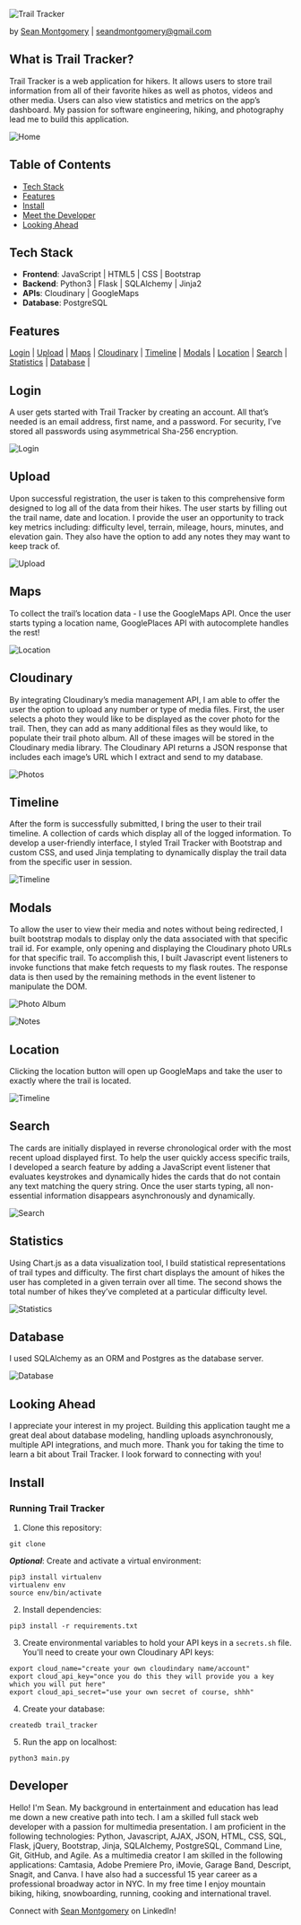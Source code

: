 ![Trail Tracker](website/static/images/read-me-logo.png "Trail Tracker")

by [Sean Montgomery](https://www.linkedin.com/in/seandmontgomery/) | [seandmontgomery@gmail.com](mailto:seandmontgomery@gmail.com?subject=[GitHub]%20Trail_Tracker)

## <a name="#About"></a>What is Trail Tracker?

Trail Tracker is a web application for hikers. It allows users to store trail information from all of their favorite hikes as well as photos, videos and other media. Users can also view statistics and metrics on the app’s dashboard. My passion for software engineering, hiking, and photography lead me to build this application.

![Home](website/static/images/welcome.GIF)

## Table of Contents

- [Tech Stack](#Tech)
- [Features](#Features)
- [Install](#Install)
- [Meet the Developer](#Developer)
- [Looking Ahead](#LookingAhead)

## <a name="#Tech"></a>Tech Stack

- **Frontend**: JavaScript | HTML5 | CSS | Bootstrap
- **Backend**: Python3 | Flask | SQLAlchemy | Jinja2
- **APIs**: Cloudinary | GoogleMaps
- **Database**: PostgreSQL

## <a name="#Features"></a>Features

[Login](#Login) | [Upload](#Upload) | [Maps](#Maps) | [Cloudinary](#Cloudinary) | [Timeline](#Timeline) | [Modals](#Modals) | [Location](#Location) | [Search](#Search) | [Statistics](#Statistics) | [Database](#Database) |

## <a name="#Login"></a>Login

A user gets started with Trail Tracker by creating an account. All that’s needed is an email address, first name, and a password. For security, I’ve stored all passwords using asymmetrical Sha-256 encryption.

![Login](website/static/images/sign_up.GIF)

## <a name="#Upload"></a>Upload

Upon successful registration, the user is taken to this comprehensive form designed to log all of the data from their hikes. The user starts by filling out the trail name, date and location. I provide the user an opportunity to track key metrics including: difficulty level, terrain, mileage, hours, minutes, and elevation gain. They also have the option to add any notes they may want to keep track of.

![Upload](website/static/images/upload.GIF)

## <a name="#Maps"></a>Maps

To collect the trail’s location data - I use the GoogleMaps API. Once the user starts typing a location name, GooglePlaces API with autocomplete handles the rest!

![Location](website/static/images/location_input.GIF)

## <a name="#Cloudinary"></a>Cloudinary

By integrating Cloudinary’s media management API, I am able to offer the user the option to upload any number or type of media files. First, the user selects a photo they would like to be displayed as the cover photo for the trail. Then, they can add as many additional files as they would like, to populate their trail photo album. All of these images will be stored in the Cloudinary media library. The Cloudinary API returns a JSON response that includes each image’s URL which I extract and send to my database.

![Photos](website/static/images/photo_upload.GIF)

## <a name="#Timeline"></a>Timeline

After the form is successfully submitted, I bring the user to their trail timeline. A collection of cards which display all of the logged information. To develop a user-friendly interface, I styled Trail Tracker with Bootstrap and custom CSS, and used Jinja templating to dynamically display the trail data from the specific user in session.

![Timeline](website/static/images/timeline.GIF)

## <a name="#Modals"></a>Modals

To allow the user to view their media and notes without being redirected, I built bootstrap modals to display only the data associated with that specific trail id. For example, only opening and displaying the Cloudinary photo URLs for that specific trail. To accomplish this, I built Javascript event listeners to invoke functions that make fetch requests to my flask routes. The response data is then used by the remaining methods in the event listener to manipulate the DOM.

![Photo Album](website/static/images/photo_display.GIF)

![Notes](website/static/images/notes.GIF)

## <a name="#Location"></a>Location

Clicking the location button will open up GoogleMaps and take the user to exactly where the trail is located.

![Timeline](website/static/images/location.GIF)

## <a name="#Search"></a>Search

The cards are initially displayed in reverse chronological order with the most recent upload displayed first. To help the user quickly access specific trails, I developed a search feature by adding a JavaScript event listener that evaluates keystrokes and dynamically hides the cards that do not contain any text matching the query string. Once the user starts typing, all non-essential information disappears asynchronously and dynamically.

![Search](website/static/images/search.GIF)

## <a name="#Statistics"></a>Statistics

Using Chart.js as a data visualization tool, I build statistical representations of trail types and difficulty. The first chart displays the amount of hikes the user has completed in a given terrain over all time. The second shows the total number of hikes they’ve completed at a particular difficulty level.

![Statistics](website/static/images/charts.GIF)

## <a name="#Database"></a>Database

I used SQLAlchemy as an ORM and Postgres as the database server.

![Database](website/static/images/trail-tracker-db.png "Trail Tracker")

## <a name="#LookingAhead"></a>Looking Ahead

I appreciate your interest in my project. Building this application taught me a great deal about database modeling, handling uploads asynchronously, multiple API integrations, and much more. Thank you for taking the time to learn a bit about Trail Tracker. I look forward to connecting with you!

## <a name="#Install"></a>Install

### Running Trail Tracker

1. Clone this repository:

```shell
git clone
```

**_Optional_**: Create and activate a virtual environment:

```shell
pip3 install virtualenv
virtualenv env
source env/bin/activate
```

2. Install dependencies:

```shell
pip3 install -r requirements.txt
```

3. Create environmental variables to hold your API keys in a `secrets.sh` file. You'll need to create your own Cloudinary API keys:

```
export cloud_name="create your own cloudindary name/account"
export cloud_api_key="once you do this they will provide you a key which you will put here"
export cloud_api_secret="use your own secret of course, shhh"
```

4. Create your database:

```shell
createdb trail_tracker
```

5. Run the app on localhost:

```shell
python3 main.py
```

## <a name="#Developer"></a>Developer

Hello! I'm Sean. My background in entertainment and education has lead me down a new creative path into tech. I am a skilled full stack web developer with a passion for multimedia presentation. I am proficient in the following technologies: Python, Javascript, AJAX, JSON, HTML, CSS, SQL, Flask, jQuery, Bootstrap, Jinja, SQLAlchemy, PostgreSQL, Command Line, Git, GitHub, and Agile. As a multimedia creator I am skilled in the following applications: Camtasia, Adobe Premiere Pro, iMovie, Garage Band, Descript, Snagit, and Canva. I have also had a successful 15 year career as a professional broadway actor in NYC. In my free time I enjoy mountain biking, hiking, snowboarding, running, cooking and international travel.

Connect with [Sean Montgomery](https://www.linkedin.com/in/seandmontgomery/) on LinkedIn!
